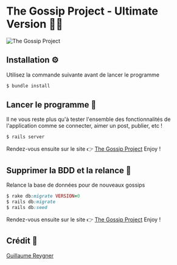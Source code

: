 # The Gossip Project - Ultimate Version 📸🤯

![The Gossip Project](https://i.imgur.com/yFgEC3o.gif)


## Installation ⚙️

Utilisez la commande suivante avant de lancer le programme

```ruby
$ bundle install
```

## Lancer le programme 🚦

Il ne vous reste plus qu'à tester l'ensemble des fonctionnalités de l'application comme se connecter, aimer un post, publier, etc ! 

```ruby
$ rails server 
```

Rendez-vous ensuite sur le site 👉 [The Gossip Project](http://localhost:3000/)
Enjoy !

## Supprimer la BDD et la relance 🚦

Relance la base de données pour de nouveaux gossips

```ruby
$ rake db:migrate VERSION=0 
$ rails db:migrate
$ rails db:seed
```

Rendez-vous ensuite sur le site 👉 [The Gossip Project](http://localhost:3000/)
Enjoy !

## Crédit 🔗
[Guillaume Reygner](https://github.com/guillaume-rygn)

